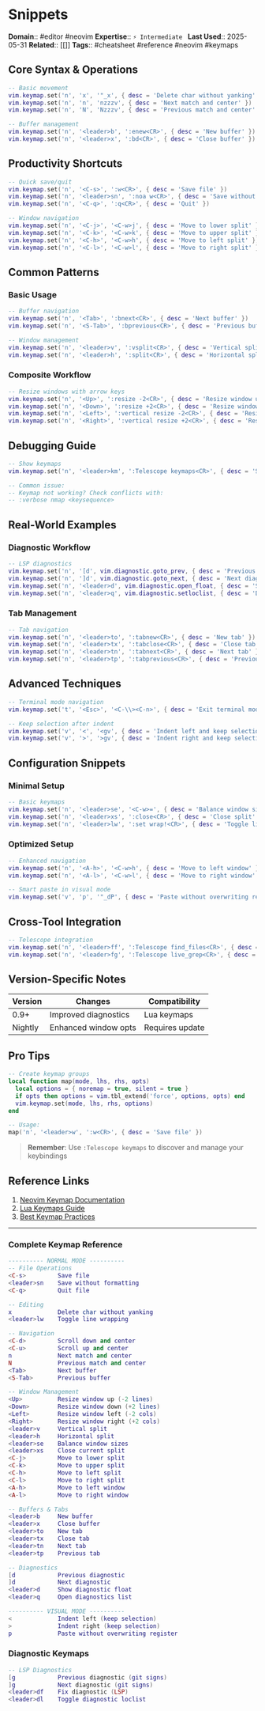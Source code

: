 # Snippets

**Domain**:: #editor #neovim
**Expertise**:: `⚡️ Intermediate `
**Last Used**:: 2025-05-31
**Related**:: [[]]
**Tags**:: #cheatsheet #reference #neovim #keymaps

## Core Syntax & Operations

```lua
-- Basic movement
vim.keymap.set('n', 'x', '"_x', { desc = 'Delete char without yanking' })
vim.keymap.set('n', 'n', 'nzzzv', { desc = 'Next match and center' })
vim.keymap.set('n', 'N', 'Nzzzv', { desc = 'Previous match and center' })

-- Buffer management
vim.keymap.set('n', '<leader>b', ':enew<CR>', { desc = 'New buffer' })
vim.keymap.set('n', '<leader>x', ':bd<CR>', { desc = 'Close buffer' })
```

## Productivity Shortcuts

```lua
-- Quick save/quit
vim.keymap.set('n', '<C-s>', ':w<CR>', { desc = 'Save file' })
vim.keymap.set('n', '<leader>sn', ':noa w<CR>', { desc = 'Save without formatting' })
vim.keymap.set('n', '<C-q>', ':q<CR>', { desc = 'Quit' })

-- Window navigation
vim.keymap.set('n', '<C-j>', '<C-w>j', { desc = 'Move to lower split' })
vim.keymap.set('n', '<C-k>', '<C-w>k', { desc = 'Move to upper split' })
vim.keymap.set('n', '<C-h>', '<C-w>h', { desc = 'Move to left split' })
vim.keymap.set('n', '<C-l>', '<C-w>l', { desc = 'Move to right split' })
```

## Common Patterns

### Basic Usage

```lua
-- Buffer navigation
vim.keymap.set('n', '<Tab>', ':bnext<CR>', { desc = 'Next buffer' })
vim.keymap.set('n', '<S-Tab>', ':bprevious<CR>', { desc = 'Previous buffer' })

-- Window management
vim.keymap.set('n', '<leader>v', ':vsplit<CR>', { desc = 'Vertical split' })
vim.keymap.set('n', '<leader>h', ':split<CR>', { desc = 'Horizontal split' })
```

### Composite Workflow

```lua
-- Resize windows with arrow keys
vim.keymap.set('n', '<Up>', ':resize -2<CR>', { desc = 'Resize window up' })
vim.keymap.set('n', '<Down>', ':resize +2<CR>', { desc = 'Resize window down' })
vim.keymap.set('n', '<Left>', ':vertical resize -2<CR>', { desc = 'Resize window left' })
vim.keymap.set('n', '<Right>', ':vertical resize +2<CR>', { desc = 'Resize window right' })
```

## Debugging Guide

```lua
-- Show keymaps
vim.keymap.set('n', '<leader>km', ':Telescope keymaps<CR>', { desc = 'Show all keymaps' })

-- Common issue:
-- Keymap not working? Check conflicts with:
-- :verbose nmap <keysequence>
```

## Real-World Examples

### Diagnostic Workflow

```lua
-- LSP diagnostics
vim.keymap.set('n', '[d', vim.diagnostic.goto_prev, { desc = 'Previous diagnostic' })
vim.keymap.set('n', ']d', vim.diagnostic.goto_next, { desc = 'Next diagnostic' })
vim.keymap.set('n', '<leader>d', vim.diagnostic.open_float, { desc = 'Show diagnostic' })
vim.keymap.set('n', '<leader>q', vim.diagnostic.setloclist, { desc = 'Diagnostics list' })
```

### Tab Management

```lua
-- Tab navigation
vim.keymap.set('n', '<leader>to', ':tabnew<CR>', { desc = 'New tab' })
vim.keymap.set('n', '<leader>tx', ':tabclose<CR>', { desc = 'Close tab' })
vim.keymap.set('n', '<leader>tn', ':tabnext<CR>', { desc = 'Next tab' })
vim.keymap.set('n', '<leader>tp', ':tabprevious<CR>', { desc = 'Previous tab' })
```

## Advanced Techniques

```lua
-- Terminal mode navigation
vim.keymap.set('t', '<Esc>', '<C-\\><C-n>', { desc = 'Exit terminal mode' })

-- Keep selection after indent
vim.keymap.set('v', '<', '<gv', { desc = 'Indent left and keep selection' })
vim.keymap.set('v', '>', '>gv', { desc = 'Indent right and keep selection' })
```

## Configuration Snippets

### Minimal Setup

```lua
-- Basic keymaps
vim.keymap.set('n', '<leader>se', '<C-w>=', { desc = 'Balance window sizes' })
vim.keymap.set('n', '<leader>xs', ':close<CR>', { desc = 'Close split' })
vim.keymap.set('n', '<leader>lw', ':set wrap!<CR>', { desc = 'Toggle line wrap' })
```

### Optimized Setup

```lua
-- Enhanced navigation
vim.keymap.set('n', '<A-h>', '<C-w>h', { desc = 'Move to left window' })
vim.keymap.set('n', '<A-l>', '<C-w>l', { desc = 'Move to right window' })

-- Smart paste in visual mode
vim.keymap.set('v', 'p', '"_dP', { desc = 'Paste without overwriting register' })
```

## Cross-Tool Integration

```lua
-- Telescope integration
vim.keymap.set('n', '<leader>ff', ':Telescope find_files<CR>', { desc = 'Find files' })
vim.keymap.set('n', '<leader>fg', ':Telescope live_grep<CR>', { desc = 'Live grep' })
```

## Version-Specific Notes

| Version | Changes              | Compatibility   |
| ------- | -------------------- | --------------- |
| 0.9+    | Improved diagnostics | Lua keymaps     |
| Nightly | Enhanced window opts | Requires update |

## Pro Tips

```lua
-- Create keymap groups
local function map(mode, lhs, rhs, opts)
  local options = { noremap = true, silent = true }
  if opts then options = vim.tbl_extend('force', options, opts) end
  vim.keymap.set(mode, lhs, rhs, options)
end

-- Usage:
map('n', '<leader>w', ':w<CR>', { desc = 'Save file' })
```

> **Remember**: Use `:Telescope keymaps` to discover and manage your keybindings

## Reference Links

1. [Neovim Keymap Documentation](https://neovim.io/doc/user/map.html)
2. [Lua Keymaps Guide](https://github.com/nanotee/nvim-lua-guide#keybindings)
3. [Best Keymap Practices](https://www.getman.io/posts/proper-neovim-setup/)

---

### Complete Keymap Reference

```lua
---------- NORMAL MODE ----------
-- File Operations
<C-s>         Save file
<leader>sn    Save without formatting
<C-q>         Quit file

-- Editing
x             Delete char without yanking
<leader>lw    Toggle line wrapping

-- Navigation
<C-d>         Scroll down and center
<C-u>         Scroll up and center
n             Next match and center
N             Previous match and center
<Tab>         Next buffer
<S-Tab>       Previous buffer

-- Window Management
<Up>          Resize window up (-2 lines)
<Down>        Resize window down (+2 lines)
<Left>        Resize window left (-2 cols)
<Right>       Resize window right (+2 cols)
<leader>v     Vertical split
<leader>h     Horizontal split
<leader>se    Balance window sizes
<leader>xs    Close current split
<C-j>         Move to lower split
<C-k>         Move to upper split
<C-h>         Move to left split
<C-l>         Move to right split
<A-h>         Move to left window
<A-l>         Move to right window

-- Buffers & Tabs
<leader>b     New buffer
<leader>x     Close buffer
<leader>to    New tab
<leader>tx    Close tab
<leader>tn    Next tab
<leader>tp    Previous tab

-- Diagnostics
[d            Previous diagnostic
]d            Next diagnostic
<leader>d     Show diagnostic float
<leader>q     Open diagnostics list

---------- VISUAL MODE ----------
<             Indent left (keep selection)
>             Indent right (keep selection)
p             Paste without overwriting register
```

### Diagnostic Keymaps

```lua
-- LSP Diagnostics
[g            Previous diagnostic (git signs)
]g            Next diagnostic (git signs)
<leader>df    Fix diagnostic (LSP)
<leader>dl    Toggle diagnostic loclist
```
